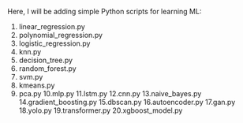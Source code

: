 Here, I will be adding simple Python scripts for learning ML:
1. linear_regression.py
2. polynomial_regression.py
3. logistic_regression.py
4. knn.py
5. decision_tree.py
6. random_forest.py
7. svm.py
8. kmeans.py
9. pca.py
10.mlp.py
11.lstm.py
12.cnn.py
13.naive_bayes.py
14.gradient_boosting.py
15.dbscan.py
16.autoencoder.py
17.gan.py
18.yolo.py
19.transformer.py
20.xgboost_model.py